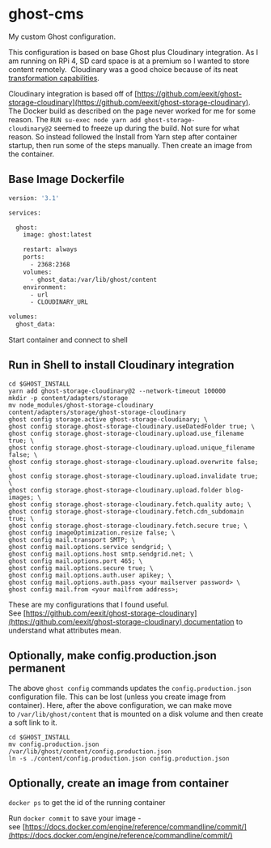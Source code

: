 # ghost-cms

My custom Ghost configuration.

This configuration is based on base Ghost plus Cloudinary integration. As I am running on RPi 4, SD card space is at a premium so I wanted to store content remotely.  Cloudinary was a good choice because of its neat [transformation capabilities](https://cloudinary.com/documentation/image_transformations).

Cloudinary integration is based off of [https://github.com/eexit/ghost-storage-cloudinary](https://github.com/eexit/ghost-storage-cloudinary). The Docker build as described on the page never worked for me for some reason. The `RUN su-exec node yarn add ghost-storage-cloudinary@2` seemed to freeze up during the build. Not sure for what reason. So instead followed the Install from Yarn step after container startup, then run some of the steps manually. Then create an image from the container.

## Base Image Dockerfile

``` Dockerfile
version: '3.1'

services:

  ghost:
    image: ghost:latest

    restart: always
    ports:
      - 2368:2368
    volumes:
      - ghost_data:/var/lib/ghost/content
    environment:
      - url
      - CLOUDINARY_URL

volumes:
  ghost_data:
```

Start container and connect to shell

## Run in Shell to install Cloudinary integration

```Shell
cd $GHOST_INSTALL
yarn add ghost-storage-cloudinary@2 --network-timeout 100000
mkdir -p content/adapters/storage
mv node_modules/ghost-storage-cloudinary content/adapters/storage/ghost-storage-cloudinary
ghost config storage.active ghost-storage-cloudinary; \
ghost config storage.ghost-storage-cloudinary.useDatedFolder true; \
ghost config storage.ghost-storage-cloudinary.upload.use_filename true; \
ghost config storage.ghost-storage-cloudinary.upload.unique_filename false; \
ghost config storage.ghost-storage-cloudinary.upload.overwrite false; \
ghost config storage.ghost-storage-cloudinary.upload.invalidate true; \
ghost config storage.ghost-storage-cloudinary.upload.folder blog-images; \
ghost config storage.ghost-storage-cloudinary.fetch.quality auto; \
ghost config storage.ghost-storage-cloudinary.fetch.cdn_subdomain true; \
ghost config storage.ghost-storage-cloudinary.fetch.secure true; \
ghost config imageOptimization.resize false; \
ghost config mail.transport SMTP; \
ghost config mail.options.service sendgrid; \
ghost config mail.options.host smtp.sendgrid.net; \
ghost config mail.options.port 465; \
ghost config mail.options.secure true; \
ghost config mail.options.auth.user apikey; \
ghost config mail.options.auth.pass <your mailserver password> \
ghost config mail.from <your mailfrom address>;
```

These are my configurations that I found useful.  See [https://github.com/eexit/ghost-storage-cloudinary](https://github.com/eexit/ghost-storage-cloudinary) documentation to understand what attributes mean.

## Optionally, make config.production.json permanent

The above `ghost config` commands updates the `config.production.json` configuration file. This can be lost (unless you create image from container). Here, after the above configuration, we can make move to `/var/lib/ghost/content` that is mounted on a disk volume and then create a soft link to it.


```Shell
cd $GHOST_INSTALL
mv config.production.json /var/lib/ghost/content/config.production.json
ln -s ./content/config.production.json config.production.json
```

## Optionally, create an image from container

`docker ps` to get the id of the running container

Run `docker commit` to save your image - see [https://docs.docker.com/engine/reference/commandline/commit/](https://docs.docker.com/engine/reference/commandline/commit/)